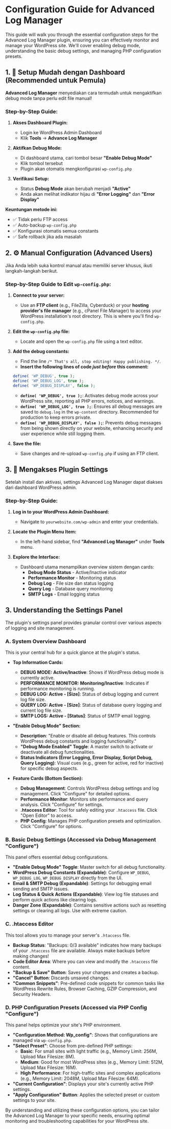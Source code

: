 # Configuration Guide for Advanced Log Manager

This guide will walk you through the essential configuration steps for the Advanced Log Manager plugin, ensuring you can effectively monitor and manage your WordPress site. We'll cover enabling debug mode, understanding the basic debug settings, and managing PHP configuration presets.

## 1. 🚀 Setup Mudah dengan Dashboard (Recommended untuk Pemula)

**Advanced Log Manager** menyediakan cara termudah untuk mengaktifkan debug mode tanpa perlu edit file manual!

### Step-by-Step Guide:

1.  **Akses Dashboard Plugin:**
    *   Login ke WordPress Admin Dashboard
    *   Klik **Tools** → **Advance Log Manager**

2.  **Aktifkan Debug Mode:**
    *   Di dashboard utama, cari tombol besar **"Enable Debug Mode"**
    *   Klik tombol tersebut
    *   Plugin akan otomatis mengkonfigurasi `wp-config.php`

3.  **Verifikasi Setup:**
    *   Status **Debug Mode** akan berubah menjadi **"Active"**
    *   Anda akan melihat indikator hijau di **"Error Logging"** dan **"Error Display"**

**Keuntungan metode ini:**
- ✅ Tidak perlu FTP access
- ✅ Auto-backup `wp-config.php`
- ✅ Konfigurasi otomatis semua constants
- ✅ Safe rollback jika ada masalah

## 2. ⚙️ Manual Configuration (Advanced Users)

Jika Anda lebih suka kontrol manual atau memiliki server khusus, ikuti langkah-langkah berikut.

### Step-by-Step Guide to Edit `wp-config.php`:

1.  **Connect to your server:**
    *   Use an **FTP client** (e.g., FileZilla, Cyberduck) or your **hosting provider's file manager** (e.g., cPanel File Manager) to access your WordPress installation's root directory. This is where you'll find `wp-config.php`.

2.  **Edit the `wp-config.php` file:**
    *   Locate and open the `wp-config.php` file using a text editor.

3.  **Add the debug constants:**
    *   Find the line `/* That's all, stop editing! Happy publishing. */`.
    *   **Insert the following lines of code *just before* this comment:**

    ```php
    define( 'WP_DEBUG', true );
    define( 'WP_DEBUG_LOG', true );
    define( 'WP_DEBUG_DISPLAY', false );
    ```

    *   **`define( 'WP_DEBUG', true );`**: Activates debug mode across your WordPress site, reporting all PHP errors, notices, and warnings.
    *   **`define( 'WP_DEBUG_LOG', true );`**: Ensures all debug messages are saved to `debug.log` in the `wp-content` directory. Recommended for production to keep errors private.
    *   **`define( 'WP_DEBUG_DISPLAY', false );`**: Prevents debug messages from being shown directly on your website, enhancing security and user experience while still logging them.

4.  **Save the file:**
    *   Save changes and re-upload `wp-config.php` if using an FTP client.

## 3. 📍 Mengakses Plugin Settings

Setelah install dan aktivasi, settings Advanced Log Manager dapat diakses dari dashboard WordPress admin.

### Step-by-Step Guide:

1.  **Log in to your WordPress Admin Dashboard:**
    *   Navigate to `yourwebsite.com/wp-admin` and enter your credentials.

2.  **Locate the Plugin Menu Item:**
    *   In the left-hand sidebar, find **"Advanced Log Manager"** under **Tools** menu.

3.  **Explore the Interface:**
    *   Dashboard utama menampilkan overview sistem dengan cards:
        *   **Debug Mode Status** - Active/Inactive indicator
        *   **Performance Monitor** - Monitoring status
        *   **Debug Log** - File size dan status logging
        *   **Query Log** - Database query monitoring
        *   **SMTP Logs** - Email logging status

## 3. Understanding the Settings Panel

The plugin's settings panel provides granular control over various aspects of logging and site management.

### A. System Overview Dashboard

This is your central hub for a quick glance at the plugin's status.

*   **Top Information Cards:**
    *   **DEBUG MODE: Active/Inactive**: Shows if WordPress debug mode is currently active.
    *   **PERFORMANCE MONITOR: Monitoring/Inactive**: Indicates if performance monitoring is running.
    *   **DEBUG LOG: Active - [Size]**: Status of debug logging and current log file size.
    *   **QUERY LOG: Active - [Size]**: Status of database query logging and current log file size.
    *   **SMTP LOGS: Active - [Status]**: Status of SMTP email logging.

*   **"Enable Debug Mode" Section:**
    *   **Description**: "Enable or disable all debug features. This controls WordPress debug constants and logging functionality."
    *   **"Debug Mode Enabled" Toggle**: A master switch to activate or deactivate all debug functionalities.
    *   **Status Indicators (Error Logging, Error Display, Script Debug, Query Logging)**: Visual cues (e.g., green for active, red for inactive) for specific debug aspects.

*   **Feature Cards (Bottom Section):**
    *   **Debug Management**: Controls WordPress debug settings and log management. Click "Configure" for detailed options.
    *   **Performance Monitor**: Monitors site performance and query analysis. Click "Configure" for settings.
    *   **.htaccess Editor**: Tool for safely editing your `.htaccess` file. Click "Open Editor" to access.
    *   **PHP Config**: Manages PHP configuration presets and optimization. Click "Configure" for options.

### B. Basic Debug Settings (Accessed via Debug Management "Configure")

This panel offers essential debug configurations.

*   **"Enable Debug Mode" Toggle**: Master switch for all debug functionality.
*   **WordPress Debug Constants (Expandable)**: Configure `WP_DEBUG`, `WP_DEBUG_LOG`, `WP_DEBUG_DISPLAY` directly from the UI.
*   **Email & SMTP Debug (Expandable)**: Settings for debugging email sending and SMTP issues.
*   **Log Status & Quick Actions (Expandable)**: View log file statuses and perform quick actions like clearing logs.
*   **Danger Zone (Expandable)**: Contains sensitive actions such as resetting settings or clearing all logs. Use with extreme caution.

### C. .htaccess Editor

This tool allows you to manage your server's `.htaccess` file.

*   **Backup Status**: "Backups: 0/3 available" indicates how many backups of your `.htaccess` file are available. Always make backups before making changes!
*   **Code Editor Area**: Where you can view and modify the `.htaccess` file content.
*   **"Backup & Save" Button**: Saves your changes and creates a backup.
*   **"Cancel" Button**: Discards unsaved changes.
*   **"Common Snippets"**: Pre-defined code snippets for common tasks like WordPress Rewrite Rules, Browser Caching, GZIP Compression, and Security Headers.

### D. PHP Configuration Presets (Accessed via PHP Config "Configure")

This panel helps optimize your site's PHP environment.

*   **"Configuration Method: Wp_config"**: Shows that configurations are managed via `wp-config.php`.
*   **"Select Preset"**: Choose from pre-defined PHP settings:
    *   **Basic**: For small sites with light traffic (e.g., Memory Limit: 256M, Upload Max Filesize: 8M).
    *   **Medium**: Good for most WordPress sites (e.g., Memory Limit: 512M, Upload Max Filesize: 16M).
    *   **High Performance**: For high-traffic sites and complex applications (e.g., Memory Limit: 2048M, Upload Max Filesize: 64M).
*   **"Current Configuration"**: Displays your site's currently active PHP settings.
*   **"Apply Configuration" Button**: Applies the selected preset or custom settings to your site.

By understanding and utilizing these configuration options, you can tailor the Advanced Log Manager to your specific needs, ensuring optimal monitoring and troubleshooting capabilities for your WordPress site.
